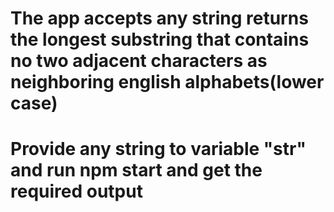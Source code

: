 # The app accepts any string returns the longest substring that contains no two adjacent characters as neighboring english alphabets(lower case)
# Provide any string to variable "str" and run npm start and get the required output
